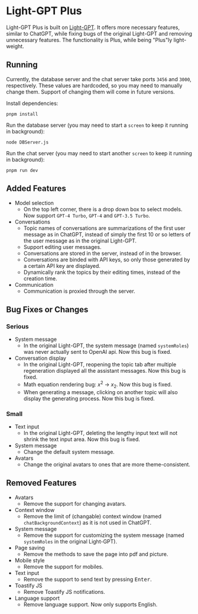 # Light-GPT Plus

Light-GPT Plus is built on [Light-GPT](https://github.com/riwigefi/light-gpt).
It offers more necessary features, similar to ChatGPT, while fixing bugs of the original Light-GPT and removing unnecessary features.
The functionality is Plus, while being "Plus"ly light-weight.

## Running

Currently, the database server and the chat server take ports `3456` and `3000`, respectively.
These values are hardcoded, so you may need to manually change them.
Support of changing them will come in future versions.

Install dependencies:
```
pnpm install
```

Run the database server (you may need to start a `screen` to keep it running in background):
```
node DBServer.js
```

Run the chat server (you may need to start another `screen` to keep it running in background):
```
pnpm run dev
```


## Added Features
- Model selection
  - On the top left corner, there is a drop down box to select models. Now support `GPT-4 Turbo`, `GPT-4` and `GPT-3.5 Turbo`.
- Conversations
  - Topic names of conversations are summarizations of the first user message as in ChatGPT, instead of simply the first 10 or so letters of the user message as in the original Light-GPT.
  - Support editing user messages.
  - Conversations are stored in the server, instead of in the browser.
  - Conversations are binded with API keys, so only those generated by a certain API key are displayed.
  - Dynamically rank the topics by their editing times, instead of the creation time.
- Communication
  - Communication is proxied through the server.

## Bug Fixes or Changes
### Serious
- System message
  - In the original Light-GPT, the system message (named `systemRoles`) was never actually sent to OpenAI api. Now this bug is fixed.
- Conversation display
  - In the original Light-GPT, reopening the topic tab after multiple regeneration displayed all the assistant messages. Now this bug is fixed.
  - Math equation rendering bug: $x^2$ -> $x_2$. Now this bug is fixed.
  - When generating a message, clicking on another topic will also display the generating process. Now this bug is fixed.
### Small
- Text input
  - In the original Light-GPT, deleting the lengthy input text will not shrink the text input area. Now this bug is fixed.
- System message
  - Change the default system message.
- Avatars
  - Change the original avatars to ones that are more theme-consistent.

## Removed Features
- Avatars
  - Remove the support for changing avatars.
- Context window
  - Remove the limit of (changable) context window (named `chatBackgroundContext`) as it is not used in ChatGPT.
- System message
  - Remove the support for customizing the system message (named `systemRoles` in the original Light-GPT).
- Page saving
  - Remove the methods to save the page into pdf and picture.
- Mobile style
  - Remove the support for mobiles.
- Text input
  - Remove the support to send text by pressing <kbd>Enter</kbd>.
- Toastify JS
  - Remove Toastify JS notifications.
- Language support
  - Remove language support. Now only supports English.